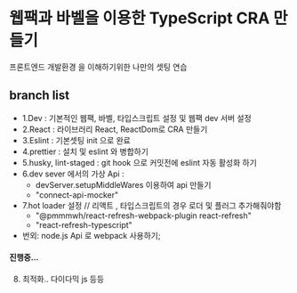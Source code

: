 # 웹팩과 바벨을 이용한 TypeScript CRA 만들기

프론트엔드 개발환경 을 이해하기위한 나만의 셋팅 연습

## branch list
- 1.Dev : 기본적인 웹팩, 바벨, 타입스크립트 설정 및 웹팩 dev 서버 설정
- 2.React : 라이브러리 React, ReactDom로 CRA 만들기
- 3.Eslint : 기본셋팅 init 으로 완료
- 4.prettier : 설치 및 eslint 와 병합하기
- 5.husky, lint-staged : git hook 으로 커밋전에 eslint 자동 활성화 하기
- 6.dev sever 에서의 가상 Api :
  - devServer.setupMiddleWares 이용하여 api 만들기
  - "connect-api-mocker"
- 7.hot loader 설정 // 리액트 , 타입스크립트의 경우 로더 및 플러그 추가해줘야함
  - "@pmmmwh/react-refresh-webpack-plugin react-refresh"
  - "react-refresh-typescript"
- 번외: node.js Api 로 webpack 사용하기;  
#### 진행중...
8. 최적화.. 다이다믹 js 등등

